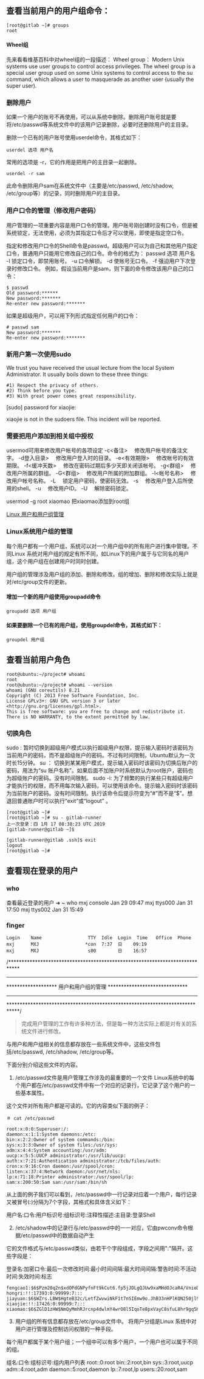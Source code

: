 ## 查看当前用户的用户组命令：
```
[root@gitlab ~]# groups
root
```

#### Wheel组
 先来看看维基百科中对wheel组的一段描述：
   Wheel group：
                  Modern Unix systems use user groups to control access privileges. The wheel group is a special user   group 
used on some Unix systems to control access to the su command, which allows a user to masquerade as another 
user (usually the super user).

### 删除用户
如果一个用户的账号不再使用，可以从系统中删除。删除用户账号就是要将/etc/passwd等系统文件中的该用户记录删除，必要时还删除用户的主目录。

删除一个已有的用户账号使用userdel命令，其格式如下：
```
userdel 选项 用户名
```
常用的选项是 -r，它的作用是把用户的主目录一起删除。
```
userdel -r sam
```
此命令删除用户sam在系统文件中（主要是/etc/passwd, /etc/shadow, /etc/group等）的记录，同时删除用户的主目录。


### 用户口令的管理（修改用户密码）
用户管理的一项重要内容是用户口令的管理。用户账号刚创建时没有口令，但是被系统锁定，无法使用，必须为其指定口令后才可以使用，即使是指定空口令。

指定和修改用户口令的Shell命令是passwd。超级用户可以为自己和其他用户指定口令，普通用户只能用它修改自己的口令。命令的格式为：
passwd 选项 用户名
-l 锁定口令，即禁用账号。
-u 口令解锁。
-d 使账号无口令。
-f 强迫用户下次登录时修改口令。
例如，假设当前用户是sam，则下面的命令修改该用户自己的口令：
```
$ passwd 
Old password:****** 
New password:******* 
Re-enter new password:*******
```
如果是超级用户，可以用下列形式指定任何用户的口令：
```
# passwd sam 
New password:******* 
Re-enter new password:*******
```

### 新用户第一次使用sudo
We trust you have received the usual lecture from the local System
Administrator. It usually boils down to these three things:

    #1) Respect the privacy of others.
    #2) Think before you type.
    #3) With great power comes great responsibility.

[sudo] password for xiaojie:

xiaojie is not in the sudoers file.  This incident will be reported.
### 需要把用户添加到相关组中授权
usermod可用来修改用户帐号的各项设定
-c<备注> 　修改用户帐号的备注文字。
-d登入目录> 　修改用户登入时的目录。
-e<有效期限> 　修改帐号的有效期限。
-f<缓冲天数> 　修改在密码过期后多少天即关闭该帐号。
-g<群组> 　修改用户所属的群组。
-G<群组> 　修改用户所属的附加群组。
-l<帐号名称> 　修改用户帐号名称。
-L 　锁定用户密码，使密码无效。
-s<shell> 　修改用户登入后所使用的shell。
-u<uid> 　修改用户ID。
-U 　解除密码锁定。

usermod -g root xiaomao 把xiaomao添加到root组

[Linux 用户和用户组管理](http://www.runoob.com/linux/linux-user-manage.html)
### Linux系统用户组的管理
每个用户都有一个用户组，系统可以对一个用户组中的所有用户进行集中管理。不同Linux 系统对用户组的规定有所不同，如Linux下的用户属于与它同名的用户组，这个用户组在创建用户时同时创建。

用户组的管理涉及用户组的添加、删除和修改。组的增加、删除和修改实际上就是对/etc/group文件的更新。

#### 增加一个新的用户组使用groupadd命令
```
groupadd 选项 用户组
```
#### 如果要删除一个已有的用户组，使用groupdel命令，其格式如下：
```
groupdel 用户组
```


## 查看当前用户角色
```
root@ubuntu:~/project# whoami
root
root@ubuntu:~/project# whoami --version
whoami (GNU coreutils) 8.21
Copyright (C) 2013 Free Software Foundation, Inc.
License GPLv3+: GNU GPL version 3 or later <http://gnu.org/licenses/gpl.html>.
This is free software: you are free to change and redistribute it.
There is NO WARRANTY, to the extent permitted by law.
```
### 切换角色
sudo : 暂时切换到超级用户模式以执行超级用户权限，提示输入密码时该密码为当前用户的密码，而不是超级账户的密码。不过有时间限制，Ubuntu默认为一次时长15分钟。
su ： 切换到某某用户模式，提示输入密码时该密码为切换后账户的密码，用法为“su 账户名称”。如果后面不加账户时系统默认为root账户，密码也为超级账户的密码。没有时间限制。
sudo -i: 为了频繁的执行某些只有超级用户才能执行的权限，而不用每次输入密码，可以使用该命令。提示输入密码时该密码为当前账户的密码。没有时间限制。执行该命令后提示符变为“#”而不是“$”。想退回普通账户时可以执行“exit”或“logout” 。
```
[root@gitlab ~]#
[root@gitlab ~]# su - gitlab-runner
上一次登录：四 1月 17 08:38:23 UTC 2019
[gitlab-runner@gitlab ~]$

[gitlab-runner@gitlab .ssh]$ exit
logout
[root@gitlab ~]#
```

## 查看现在登录的用户
### who
查看最近登录的用户
➜  ~ who
mxj      console  Jan 29 09:47
mxj      ttys000  Jan 31 17:50
mxj      ttys002  Jan 31 15:49

### finger
```
Login    Name                 TTY  Idle  Login  Time   Office  Phone
mxj      MXJ                 *con  7:37  日    09:19
mxj      MXJ                  s00        日    16:57
```

/****************************************************************************
****************************************************************************
*******************      用户和用户组的管理      ******************************
****************************************************************************
****************************************************************************/
> 完成用户管理的工作有许多种方法，但是每一种方法实际上都是对有关的系统文件进行修改。

与用户和用户组相关的信息都存放在一些系统文件中，这些文件包括/etc/passwd, /etc/shadow, /etc/group等。

下面分别介绍这些文件的内容。

1. /etc/passwd文件是用户管理工作涉及的最重要的一个文件
Linux系统中的每个用户都在/etc/passwd文件中有一个对应的记录行，它记录了这个用户的一些基本属性。

这个文件对所有用户都是可读的。它的内容类似下面的例子：
```
＃ cat /etc/passwd

root:x:0:0:Superuser:/:
daemon:x:1:1:System daemons:/etc:
bin:x:2:2:Owner of system commands:/bin:
sys:x:3:3:Owner of system files:/usr/sys:
adm:x:4:4:System accounting:/usr/adm:
uucp:x:5:5:UUCP administrator:/usr/lib/uucp:
auth:x:7:21:Authentication administrator:/tcb/files/auth:
cron:x:9:16:Cron daemon:/usr/spool/cron:
listen:x:37:4:Network daemon:/usr/net/nls:
lp:x:71:18:Printer administrator:/usr/spool/lp:
sam:x:200:50:Sam san:/usr/sam:/bin/sh
```
从上面的例子我们可以看到，/etc/passwd中一行记录对应着一个用户，每行记录又被冒号(:)分隔为7个字段，其格式和具体含义如下：

用户名:口令:用户标识号:组标识号:注释性描述:主目录:登录Shell

2. /etc/shadow中的记录行与/etc/passwd中的一一对应，它由pwconv命令根据/etc/passwd中的数据自动产生

它的文件格式与/etc/passwd类似，由若干个字段组成，字段之间用":"隔开。这些字段是：

登录名:加密口令:最后一次修改时间:最小时间间隔:最大时间间隔:警告时间:不活动时间:失效时间:标志
```
fengcao1:$6$Pzm20q2n$xdOPdGNPyfnFt9kCut6.fp5jJDLgQJUw9xaMHdOJcaR4/VnioDn9LOqUUCsT10MuBJGuesrZGYzLtVOU8MYC.1:17304:0:99999:7:::
hongri:!!:17393:0:99999:7:::
jiayuan:$6$WZrs.LBW$HgteB32c/LetfZwvwiNkF1t7nSIEmw9o.JhB33nHPlKQN250jl9XAL9Akkh8hgrSGgmvgjrkU//GF9qy40bav/:17396:0:99999:7:::
xiaojie:!!:17426:0:99999:7:::
xiaomao:$6$ZGlD1zHW$NmQyMmhRJrcnp4dwlmY4wrO8l5IqoTe8pxVayC8sfuL8hr9gq5Ke3BfH6SqdXnG6a.6s9gEXDrCsLJecSPiHG1:17463:0:99999:7:::
```

3. 用户组的所有信息都存放在/etc/group文件中。
将用户分组是Linux 系统中对用户进行管理及控制访问权限的一种手段。

每个用户都属于某个用户组；一个组中可以有多个用户，一个用户也可以属于不同的组。

组名:口令:组标识号:组内用户列表
root::0:root
bin::2:root,bin
sys::3:root,uucp
adm::4:root,adm
daemon::5:root,daemon
lp::7:root,lp
users::20:root,sam




